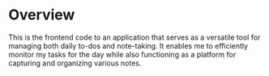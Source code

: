 # Overview
This is the frontend code to an application that serves as a versatile tool for managing both daily to-dos and note-taking. It enables me to efficiently monitor my tasks for the day while also functioning as a platform for capturing and organizing various notes.



